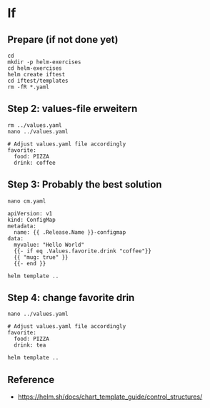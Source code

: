 # If 

## Prepare (if not done yet)

```
cd
mkdir -p helm-exercises
cd helm-exercises 
helm create iftest
cd iftest/templates
rm -fR *.yaml
```


## Step 2: values-file erweitern 

```
rm ../values.yaml
nano ../values.yaml
```

```
# Adjust values.yaml file accordingly
favorite:
  food: PIZZA
  drink: coffee
```

## Step 3: Probably the best solution 

```
nano cm.yaml
```

```
apiVersion: v1
kind: ConfigMap
metadata:
  name: {{ .Release.Name }}-configmap
data:
  myvalue: "Hello World"
  {{- if eq .Values.favorite.drink "coffee"}}
  {{ "mug: true" }}
  {{- end }}
```

```
helm template ..
```

## Step 4: change favorite drin 

```
nano ../values.yaml
```

```
# Adjust values.yaml file accordingly
favorite:
  food: PIZZA
  drink: tea 
```

```
helm template ..
```


## Reference

  * https://helm.sh/docs/chart_template_guide/control_structures/

